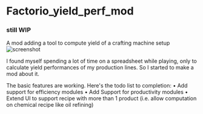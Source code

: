 # Factorio_yield_perf_mod
### still WIP
A mod adding a tool to compute yield of a crafting machine setup
![screenshot](https://i.imgur.com/F3eocuu.png)

I found myself spending a lot of time on a spreadsheet while playing, only to calculate yield performances of my production lines.
So I started to make a mod about it.

The basic features are working.
Here's the todo list to completion:
• Add support for efficiency modules
• Add Support for productivity modules
• Extend UI to support recipe with more than 1 product (i.e. allow computation on chemical recipe like oil refining)

